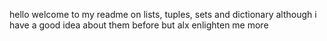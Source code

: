 hello welcome to my readme on lists, tuples, sets and dictionary
although i have a good idea about them before but alx enlighten me more